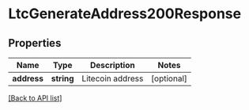 # LtcGenerateAddress200Response

## Properties

Name | Type | Description | Notes
------------ | ------------- | ------------- | -------------
**address** | **string** | Litecoin address | [optional]

[[Back to API list]](../../README.md#api-endpoints)
